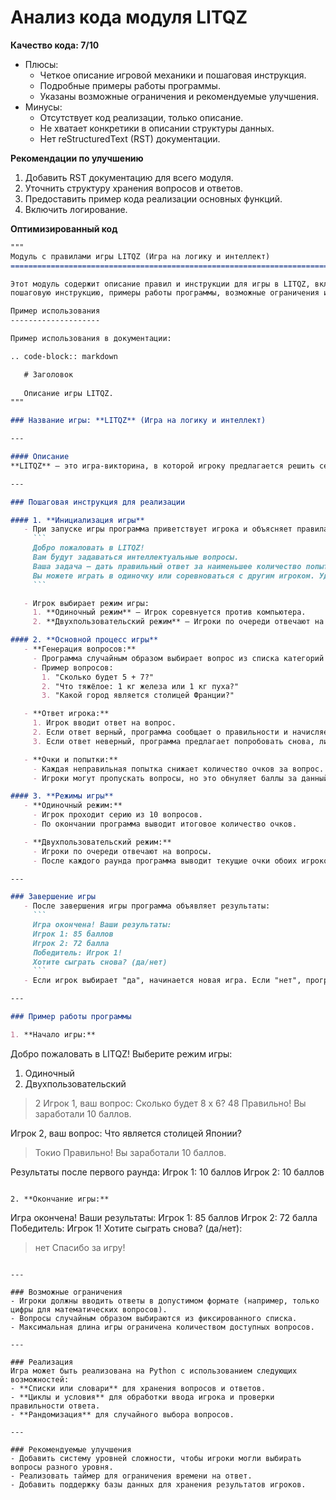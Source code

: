 # Анализ кода модуля LITQZ

**Качество кода: 7/10**
- Плюсы:
    - Четкое описание игровой механики и пошаговая инструкция.
    - Подробные примеры работы программы.
    - Указаны возможные ограничения и рекомендуемые улучшения.
- Минусы:
    - Отсутствует код реализации, только описание.
    - Не хватает конкретики в описании структуры данных.
    - Нет reStructuredText (RST) документации.

**Рекомендации по улучшению**
1.  Добавить RST документацию для всего модуля.
2.  Уточнить структуру хранения вопросов и ответов.
3.  Предоставить пример кода реализации основных функций.
4.  Включить логирование.

**Оптимизированный код**

```markdown
"""
Модуль с правилами игры LITQZ (Игра на логику и интеллект)
=========================================================================================

Этот модуль содержит описание правил и инструкции для игры в LITQZ, включая описание механики игры,
пошаговую инструкцию, примеры работы программы, возможные ограничения и рекомендуемые улучшения.

Пример использования
--------------------

Пример использования в документации:

.. code-block:: markdown

   # Заголовок
   
   Описание игры LITQZ.
"""

### Название игры: **LITQZ** (Игра на логику и интеллект)

---

#### Описание
**LITQZ** — это игра-викторина, в которой игроку предлагается решить серию интеллектуальных задач, связанных с логикой, математикой или общими знаниями. Игрок должен правильно отвечать на вопросы за минимальное количество попыток, соревнуясь либо с компьютером, либо с другим игроком.

---

### Пошаговая инструкция для реализации

#### 1. **Инициализация игры**
   - При запуске игры программа приветствует игрока и объясняет правила:
     ```
     Добро пожаловать в LITQZ!
     Вам будут задаваться интеллектуальные вопросы.
     Ваша задача — дать правильный ответ за наименьшее количество попыток.
     Вы можете играть в одиночку или соревноваться с другим игроком. Удачи!
     ```

   - Игрок выбирает режим игры:
     1. **Одиночный режим** — Игрок соревнуется против компьютера.
     2. **Двухпользовательский режим** — Игроки по очереди отвечают на вопросы, и победитель определяется по количеству правильных ответов.

#### 2. **Основной процесс игры**
   - **Генерация вопросов:**
     - Программа случайным образом выбирает вопрос из списка категорий (логика, математика, общие знания).
     - Пример вопросов:
       1. "Сколько будет 5 + 7?"
       2. "Что тяжёлое: 1 кг железа или 1 кг пуха?"
       3. "Какой город является столицей Франции?"

   - **Ответ игрока:**
     1. Игрок вводит ответ на вопрос.
     2. Если ответ верный, программа сообщает о правильности и начисляет баллы.
     3. Если ответ неверный, программа предлагает попробовать снова, либо переход к следующему вопросу.

   - **Очки и попытки:**
     - Каждая неправильная попытка снижает количество очков за вопрос.
     - Игроки могут пропускать вопросы, но это обнуляет баллы за данный вопрос.

#### 3. **Режимы игры**
   - **Одиночный режим:**
     - Игрок проходит серию из 10 вопросов.
     - По окончании программа выводит итоговое количество очков.

   - **Двухпользовательский режим:**
     - Игроки по очереди отвечают на вопросы.
     - После каждого раунда программа выводит текущие очки обоих игроков.

---

### Завершение игры
   - После завершения игры программа объявляет результаты:
     ```
     Игра окончена! Ваши результаты:
     Игрок 1: 85 баллов
     Игрок 2: 72 балла
     Победитель: Игрок 1!
     Хотите сыграть снова? (да/нет)
     ```
   - Если игрок выбирает "да", начинается новая игра. Если "нет", программа завершает работу.

---

### Пример работы программы

1. **Начало игры:**
   ```
   Добро пожаловать в LITQZ!
   Выберите режим игры:
   1. Одиночный
   2. Двухпользовательский
   > 2
   Игрок 1, ваш вопрос:
   Сколько будет 8 x 6?
   > 48
   Правильно! Вы заработали 10 баллов.

   Игрок 2, ваш вопрос:
   Что является столицей Японии?
   > Токио
   Правильно! Вы заработали 10 баллов.

   Результаты после первого раунда:
   Игрок 1: 10 баллов
   Игрок 2: 10 баллов
   ```

2. **Окончание игры:**
   ```
   Игра окончена! Ваши результаты:
   Игрок 1: 85 баллов
   Игрок 2: 72 балла
   Победитель: Игрок 1!
   Хотите сыграть снова? (да/нет):
   > нет
   Спасибо за игру!
   ```

---

### Возможные ограничения
- Игроки должны вводить ответы в допустимом формате (например, только цифры для математических вопросов).
- Вопросы случайным образом выбираются из фиксированного списка.
- Максимальная длина игры ограничена количеством доступных вопросов.

---

### Реализация
Игра может быть реализована на Python с использованием следующих возможностей:
- **Списки или словари** для хранения вопросов и ответов.
- **Циклы и условия** для обработки ввода игрока и проверки правильности ответа.
- **Рандомизация** для случайного выбора вопросов.

---

### Рекомендуемые улучшения
- Добавить систему уровней сложности, чтобы игроки могли выбирать вопросы разного уровня.
- Реализовать таймер для ограничения времени на ответ.
- Добавить поддержку базы данных для хранения результатов игроков.
```